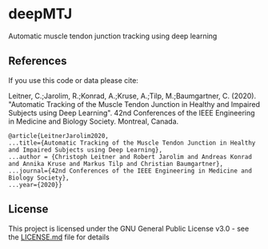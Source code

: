# deepMTJ
Automatic muscle tendon junction tracking using deep learning

## References

If you use this code or data please cite:

Leitner, C.;Jarolim, R.;Konrad, A.;Kruse, A.;Tilp, M.;Baumgartner, C. (2020). "Automatic Tracking of the Muscle Tendon Junction in Healthy and Impaired Subjects using Deep Learning". 42nd Conferences of the IEEE Engineering in Medicine and Biology Society. Montreal, Canada.

```
@article{LeitnerJarolim2020,
...title={Automatic Tracking of the Muscle Tendon Junction in Healthy and Impaired Subjects using Deep Learning},
...author = {Christoph Leitner and Robert Jarolim and Andreas Konrad and Annika Kruse and Markus Tilp and Christian Baumgartner},
...journal={42nd Conferences of the IEEE Engineering in Medicine and Biology Society},
...year={2020}}
```



## License

This project is licensed under the GNU General Public License v3.0 - see the [LICENSE.md](LICENSE.md) file for details

